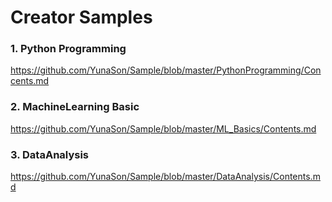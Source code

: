 # Creator Samples


### 1. Python Programming
https://github.com/YunaSon/Sample/blob/master/PythonProgramming/Concents.md


### 2. MachineLearning Basic
https://github.com/YunaSon/Sample/blob/master/ML_Basics/Contents.md


### 3. DataAnalysis
https://github.com/YunaSon/Sample/blob/master/DataAnalysis/Contents.md
